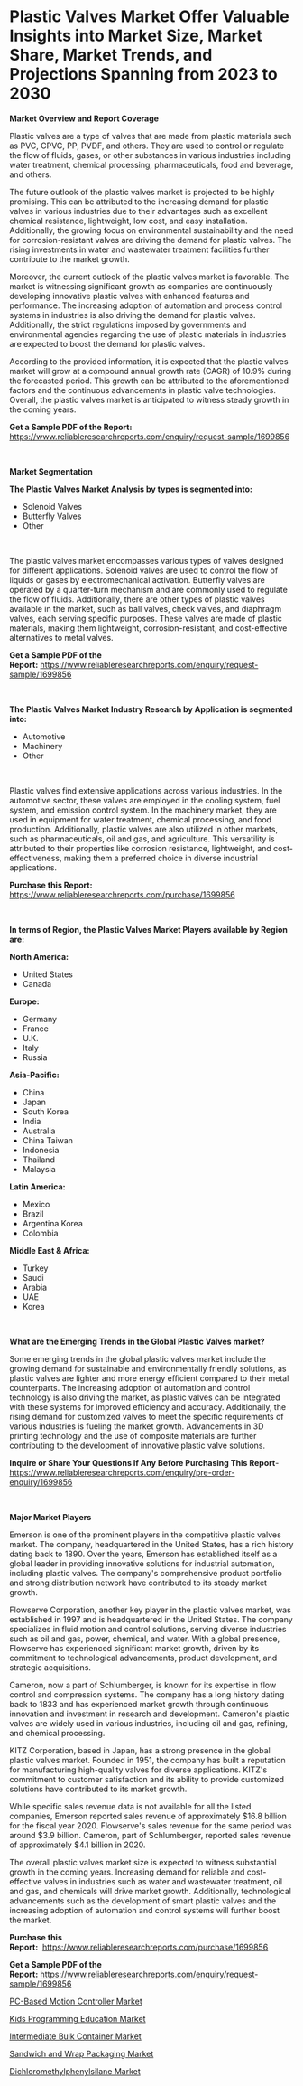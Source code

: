 <p><h1>Plastic Valves Market Offer Valuable Insights into Market Size, Market Share, Market Trends, and Projections Spanning from 2023 to 2030</h1></p><p><strong>Market Overview and Report Coverage</strong></p>
<p><p>Plastic valves are a type of valves that are made from plastic materials such as PVC, CPVC, PP, PVDF, and others. They are used to control or regulate the flow of fluids, gases, or other substances in various industries including water treatment, chemical processing, pharmaceuticals, food and beverage, and others.</p><p>The future outlook of the plastic valves market is projected to be highly promising. This can be attributed to the increasing demand for plastic valves in various industries due to their advantages such as excellent chemical resistance, lightweight, low cost, and easy installation. Additionally, the growing focus on environmental sustainability and the need for corrosion-resistant valves are driving the demand for plastic valves. The rising investments in water and wastewater treatment facilities further contribute to the market growth.</p><p>Moreover, the current outlook of the plastic valves market is favorable. The market is witnessing significant growth as companies are continuously developing innovative plastic valves with enhanced features and performance. The increasing adoption of automation and process control systems in industries is also driving the demand for plastic valves. Additionally, the strict regulations imposed by governments and environmental agencies regarding the use of plastic materials in industries are expected to boost the demand for plastic valves.</p><p>According to the provided information, it is expected that the plastic valves market will grow at a compound annual growth rate (CAGR) of 10.9% during the forecasted period. This growth can be attributed to the aforementioned factors and the continuous advancements in plastic valve technologies. Overall, the plastic valves market is anticipated to witness steady growth in the coming years.</p></p>
<p><strong>Get a Sample PDF of the Report:</strong> <a href="https://www.reliableresearchreports.com/enquiry/request-sample/1699856">https://www.reliableresearchreports.com/enquiry/request-sample/1699856</a></p>
<p>&nbsp;</p>
<p><strong>Market Segmentation</strong></p>
<p><strong>The Plastic Valves Market Analysis by types is segmented into:</strong></p>
<p><ul><li>Solenoid Valves</li><li>Butterfly Valves</li><li>Other</li></ul></p>
<p>&nbsp;</p>
<p><p>The plastic valves market encompasses various types of valves designed for different applications. Solenoid valves are used to control the flow of liquids or gases by electromechanical activation. Butterfly valves are operated by a quarter-turn mechanism and are commonly used to regulate the flow of fluids. Additionally, there are other types of plastic valves available in the market, such as ball valves, check valves, and diaphragm valves, each serving specific purposes. These valves are made of plastic materials, making them lightweight, corrosion-resistant, and cost-effective alternatives to metal valves.</p></p>
<p><strong>Get a Sample PDF of the Report:</strong>&nbsp;<a href="https://www.reliableresearchreports.com/enquiry/request-sample/1699856">https://www.reliableresearchreports.com/enquiry/request-sample/1699856</a></p>
<p>&nbsp;</p>
<p><strong>The Plastic Valves Market Industry Research by Application is segmented into:</strong></p>
<p><ul><li>Automotive</li><li>Machinery</li><li>Other</li></ul></p>
<p>&nbsp;</p>
<p><p>Plastic valves find extensive applications across various industries. In the automotive sector, these valves are employed in the cooling system, fuel system, and emission control system. In the machinery market, they are used in equipment for water treatment, chemical processing, and food production. Additionally, plastic valves are also utilized in other markets, such as pharmaceuticals, oil and gas, and agriculture. This versatility is attributed to their properties like corrosion resistance, lightweight, and cost-effectiveness, making them a preferred choice in diverse industrial applications.</p></p>
<p><strong>Purchase this Report:</strong>&nbsp; <a href="https://www.reliableresearchreports.com/purchase/1699856">https://www.reliableresearchreports.com/purchase/1699856</a></p>
<p>&nbsp;</p>
<p><strong>In terms of Region, the Plastic Valves Market Players available by Region are:</strong></p>
<p>
    <p> <strong> North America: </strong>
        <ul>
            <li>United States</li>
            <li>Canada</li>
        </ul>
        </p> 
    <p> <strong> Europe: </strong>
        <ul>
            <li>Germany</li>
            <li>France</li>
            <li>U.K.</li>
            <li>Italy</li>
            <li>Russia</li>
        </ul>
        </p> 
    <p> <strong> Asia-Pacific: </strong>
        <ul>
            <li>China</li>
            <li>Japan</li>
            <li>South Korea</li>
            <li>India</li>
            <li>Australia</li>
            <li>China Taiwan</li>
            <li>Indonesia</li>
            <li>Thailand</li>
            <li>Malaysia</li>
        </ul>
        </p> 
    <p> <strong> Latin America: </strong>
        <ul>
            <li>Mexico</li>
            <li>Brazil</li>
            <li>Argentina Korea</li>
            <li>Colombia</li>
        </ul>
        </p> 
    <p> <strong> Middle East & Africa: </strong>
        <ul>
            <li>Turkey</li>
            <li>Saudi</li>
            <li>Arabia</li>
            <li>UAE</li>
            <li>Korea</li>
        </ul>
    </p>
    </p>
<p>&nbsp;</p>
<p><strong>What are the Emerging Trends in the Global Plastic Valves market?</strong></p>
<p><p>Some emerging trends in the global plastic valves market include the growing demand for sustainable and environmentally friendly solutions, as plastic valves are lighter and more energy efficient compared to their metal counterparts. The increasing adoption of automation and control technology is also driving the market, as plastic valves can be integrated with these systems for improved efficiency and accuracy. Additionally, the rising demand for customized valves to meet the specific requirements of various industries is fueling the market growth. Advancements in 3D printing technology and the use of composite materials are further contributing to the development of innovative plastic valve solutions.</p></p>
<p><strong>Inquire or Share Your Questions If Any Before Purchasing This Report</strong>- <a href="https://www.reliableresearchreports.com/enquiry/pre-order-enquiry/1699856">https://www.reliableresearchreports.com/enquiry/pre-order-enquiry/1699856</a></p>
<p>&nbsp;</p>
<p><strong>Major Market Players</strong></p>
<p><p>Emerson is one of the prominent players in the competitive plastic valves market. The company, headquartered in the United States, has a rich history dating back to 1890. Over the years, Emerson has established itself as a global leader in providing innovative solutions for industrial automation, including plastic valves. The company's comprehensive product portfolio and strong distribution network have contributed to its steady market growth.</p><p>Flowserve Corporation, another key player in the plastic valves market, was established in 1997 and is headquartered in the United States. The company specializes in fluid motion and control solutions, serving diverse industries such as oil and gas, power, chemical, and water. With a global presence, Flowserve has experienced significant market growth, driven by its commitment to technological advancements, product development, and strategic acquisitions.</p><p>Cameron, now a part of Schlumberger, is known for its expertise in flow control and compression systems. The company has a long history dating back to 1833 and has experienced market growth through continuous innovation and investment in research and development. Cameron's plastic valves are widely used in various industries, including oil and gas, refining, and chemical processing.</p><p>KITZ Corporation, based in Japan, has a strong presence in the global plastic valves market. Founded in 1951, the company has built a reputation for manufacturing high-quality valves for diverse applications. KITZ's commitment to customer satisfaction and its ability to provide customized solutions have contributed to its market growth.</p><p>While specific sales revenue data is not available for all the listed companies, Emerson reported sales revenue of approximately $16.8 billion for the fiscal year 2020. Flowserve's sales revenue for the same period was around $3.9 billion. Cameron, part of Schlumberger, reported sales revenue of approximately $4.1 billion in 2020.</p><p>The overall plastic valves market size is expected to witness substantial growth in the coming years. Increasing demand for reliable and cost-effective valves in industries such as water and wastewater treatment, oil and gas, and chemicals will drive market growth. Additionally, technological advancements such as the development of smart plastic valves and the increasing adoption of automation and control systems will further boost the market.</p></p>
<p><strong>Purchase this Report:</strong>&nbsp;&nbsp;<a href="https://www.reliableresearchreports.com/purchase/1699856">https://www.reliableresearchreports.com/purchase/1699856</a></p>
<p></p>
<p><strong>Get a Sample PDF of the Report:</strong>&nbsp;<a href="https://www.reliableresearchreports.com/enquiry/request-sample/1699856">https://www.reliableresearchreports.com/enquiry/request-sample/1699856</a></p>
<p><p><a href="https://www.linkedin.com/pulse/pc-based-motion-controller-market-insights-memoe/">PC-Based Motion Controller Market</a></p><p><a href="https://www.linkedin.com/pulse/kids-programming-education-market-size-growth-forecast-geq8e/">Kids Programming Education Market</a></p><p><a href="https://medium.com/@ruthmorales25/intermediate-bulk-container-market-trends-and-market-analysis-forecasted-for-period-2023-2030-b130a9b19b88">Intermediate Bulk Container Market</a></p><p><a href="https://medium.com/@lorimyers95/sandwich-and-wrap-packaging-market-size-cagr-trends-2024-2030-a086b5916948">Sandwich and Wrap Packaging Market</a></p><p><a href="https://www.linkedin.com/pulse/dichloromethylphenylsilane-market-size-2023-2030-global-cddre/">Dichloromethylphenylsilane Market</a></p></p>